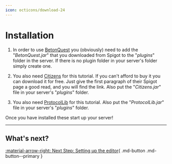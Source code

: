 ```yaml
---
icon: octicons/download-24
---
```

# Installation
1. In order to use <a href="https://www.spigotmc.org/resources/2117/" target="_blank">BetonQuest</a> you (obviously)
   need to add the "_BetonQuest.jar_" that you downloaded from Spigot to the "_plugins_" folder in the server.
   If there is no plugin folder in your server's folder simply create one.

2. You also need <a href="https://www.spigotmc.org/resources/13811/" target="_blank">Citizens</a> for this
   tutorial. If you can't afford to buy it you can download it for free.
   Just give the first paragraph of their Spigot page a good read, and you will find the link.
   Also put the "_Citizens.jar_" file in your server's "_plugins_" folder.

3. You also need <a href="https://www.spigotmc.org/resources/1997/" target="_blank">ProtocolLib</a> for this
   tutorial. Also put the "_ProtocolLib.jar_" file in your server's "_plugins_" folder.

Once you have installed these start up your server!

---
## What's next?
[:material-arrow-right: Next Step: Setting up the editor](Setting-up-the-editor.md){ .md-button .md-button--primary }
